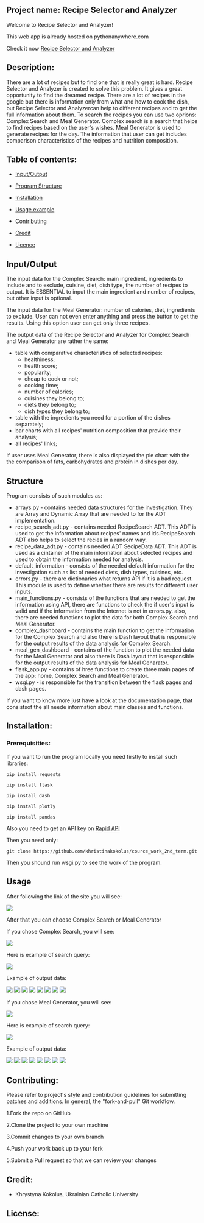 ## Project name: Recipe Selector and Analyzer

Welcome to Recipe Selector and Analyzer!

This web app is already hosted on pythonanywhere.com

Check it now [Recipe Selector and Analyzer](http://recipeanalyser.pythonanywhere.com/)

## Description:

There are a lot of recipes but to find one that is really great is hard. Recipe Selector and Analyzer is created to solve this problem. It gives a great opportunity to find the dreamed recipe. There are a lot of recipes in the google but there is information only from what and how to cook the dish, but Recipe Selector and Analyzercan help to different recipes and to get the full information about them. To search the recipes you can use two oprions: Complex Search and Meal Generator. Complex search is a search that helps to find recipes based on the user's wishes. Meal Generator is used to generate recipes for the day. The information that user can get includes comparison characteristics of the recipes and nutrition composition.

## Table of contents:

* [Input/Output](#Input/Output)

* [Program Structure](#Structure)

* [Installation](#Installation)

* [Usage example](#Usage)

* [Contributing](#Contributing)

* [Credit](#Credit)

* [Licence](#Licence)

## Input/Output

The input data for the Complex Search: main ingredient, ingredients to include and to exclude, cuisine, diet, dish type, the number of recipes to output. It is ESSENTIAL to input the main ingredient and number of recipes, but other input is optional.

The input data for the Meal Generator: number of calories, diet, ingredients to exclude. User сan not even enter anything and press the button to get the results. Using this option user can get only three recipes.


The output data of the Recipe Selector and Analyzer for Complex Search and Meal Generator are rather the same:
* table with comparative characteristics of selected recipes:
  * healthiness;
  * health score;
  * popularity;
  * cheap to cook or not;
  * cooking time;
  * number of calories;
  * cuisines they belong to;
  * diets they belong to;
  * dish types they belong to;
* table with the ingredients you need for a portion of the dishes separately;
* bar charts with all recipes' nutrition composition that provide their analysis;
* all recipes' links;

If user uses Meal Generator, there is also displayed the pie chart with the the comparison of fats, carbohydrates and protein in dishes per day.

## Structure

Program consists of such modules as:
* arrays.py - contains needed data structures for the investigation. They are Array and Dynamic Array that are needed to for the ADT implementation.
* recipe_search_adt.py - contains needed RecipeSearch ADT. This ADT is used to get the information about recipes' names and ids.RecipeSearch ADT also helps to select the recies in a random way.
* recipe_data_adt.py - contains needed ADT SecipeData ADT. This ADT is used as a cintainer of the main information about selected recipes and used to obtain the information needed for analysis.
* default_information - consists of the needed default information for the investigation such as list of needed diets, dish types, cuisines, etc.
* errors.py - there are dictionaries what returns API if it is a bad request. This module is used to define whether there are results for different user inputs.
* main_functions.py - consists of the functions that are needed to get the information using API, there are functions to check the if user's input is valid and if the information from the Internet is not in errors.py. also, there are needed functions to plot the data for both Complex Search and Meal Generator.
* complex_dashboard - contains the main function to get the information for the Complex Search and also there is Dash layout that is responsible for the output results of the data analysis for Complex Search.
* meal_gen_dashboard - contains of the function to plot the needed data for the Meal Generator and also there is Dash layout that is responsible for the output results of the data analysis for Meal Genarator.
* flask_app.py - contains of hree functions to create three main pages of the app: home, Complex Search and Meal Generator.
* wsgi.py - is responsible for the transition between the flask pages and dash pages.

If you want to know more just have a look at the documentation page, that consistsof the all neede information about main classes and functions. 

## Installation:

### Prerequisities:

If you want to run the program locally you need firstly to install such libraries:

`pip install requests`

`pip install flask`

`pip install dash`

`pip install plotly`

`pip install pandas`

Also you need to get an API key on [Rapid API](https://rapidapi.com/spoonacular/api/recipe-food-nutrition)

Then you need only:

`git clone https://github.com/khristinakokolus/cource_work_2nd_term.git`

Then you shound run wsgi.py to see the work of the program.

## Usage

After following the link of the site you will see:

![](https://github.com/khristinakokolus/cource_work_2nd_term/blob/master/screens/home.png)

After that you can choose Complex Search or Meal Generator

If you chose Complex Search, you will see:

![](https://github.com/khristinakokolus/cource_work_2nd_term/blob/master/screens/complex.png)

Here is example of search query:

![](https://github.com/khristinakokolus/cource_work_2nd_term/blob/master/screens/complexsearch.png)

Example of output data:

![](https://github.com/khristinakokolus/cource_work_2nd_term/blob/master/screens/res1.png)
![](https://github.com/khristinakokolus/cource_work_2nd_term/blob/master/screens/res2.png)
![](https://github.com/khristinakokolus/cource_work_2nd_term/blob/master/screens/res3.png)
![](https://github.com/khristinakokolus/cource_work_2nd_term/blob/master/screens/res4.png)
![](https://github.com/khristinakokolus/cource_work_2nd_term/blob/master/screens/res5.png)
![](https://github.com/khristinakokolus/cource_work_2nd_term/blob/master/screens/res6.png)
![](https://github.com/khristinakokolus/cource_work_2nd_term/blob/master/screens/res7.png)
![](https://github.com/khristinakokolus/cource_work_2nd_term/blob/master/screens/res8.png)


If you chose Meal Generator, you will see:

![](https://github.com/khristinakokolus/cource_work_2nd_term/blob/master/screens/meal_gen.png)

Here is example of search query:

![](https://github.com/khristinakokolus/cource_work_2nd_term/blob/master/screens/mealgenerator.png)


Example of output data:

![](https://github.com/khristinakokolus/cource_work_2nd_term/blob/master/screens/meal1.png)
![](https://github.com/khristinakokolus/cource_work_2nd_term/blob/master/screens/meal2.png)
![](https://github.com/khristinakokolus/cource_work_2nd_term/blob/master/screens/meal3.png)
![](https://github.com/khristinakokolus/cource_work_2nd_term/blob/master/screens/meal4.png)
![](https://github.com/khristinakokolus/cource_work_2nd_term/blob/master/screens/meal5.png)
![](https://github.com/khristinakokolus/cource_work_2nd_term/blob/master/screens/meal6.png)
![](https://github.com/khristinakokolus/cource_work_2nd_term/blob/master/screens/meal7.png)
![](https://github.com/khristinakokolus/cource_work_2nd_term/blob/master/screens/meal8.png)

## Contributing:

Please refer to project's style and contribution guidelines for submitting patches and additions. In general, the "fork-and-pull" Git workflow.

1.Fork the repo on GitHub

2.Clone the project to your own machine

3.Commit changes to your own branch

4.Push your work back up to your fork

5.Submit a Pull request so that we can review your changes

## Credit:
- Khrystyna Kokolus, Ukrainian Catholic University

## License:


